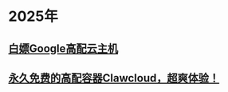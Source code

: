 # 2025年

## [白嫖Google高配云主机](白嫖Google高配云主机.md)

## [永久免费的高配容器Clawcloud，超爽体验！](永久免费的高配容器Clawcloud，超爽体验！.md)